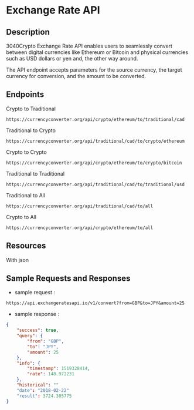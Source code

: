 # Exchange Rate API

## Description
3040Crypto Exchange Rate API enables users to seamlessly convert between digital currencies like Ethereum or Bitcoin and physical currencies such as USD dollars or yen and, the other way around.

The API endpoint accepts parameters for the source currency, the target currency for conversion, and the amount to be converted.

## Endpoints



Crypto to Traditional

```https://currencyconverter.org/api/crypto/ethereum/to/traditional/cad```

Traditional to Crypto

```https://currencyconverter.org/api/traditional/cad/to/crypto/ethereum```

Crypto to Crypto 

```https://currencyconverter.org/api/crypto/ethereum/to/crypto/bitcoin```

Traditional to Traditional

```https://currencyconverter.org/api/traditional/cad/to/traditional/usd```

Traditional to All

```https://currencyconverter.org/api/traditional/cad/to/all```

Crypto to All

```https://currencyconverter.org/api/crypto/ethereum/to/all```

## Resources

With json

## Sample Requests and Responses
- sample request :

```url
https://api.exchangeratesapi.io/v1/convert?from=GBP&to=JPY&amount=25
```
- sample response :
```json
{
    "success": true,
    "query": {
        "from": "GBP",
        "to": "JPY",
        "amount": 25
    },
    "info": {
        "timestamp": 1519328414,
        "rate": 148.972231
    },
    "historical": ""
    "date": "2018-02-22"
    "result": 3724.305775
}
```
